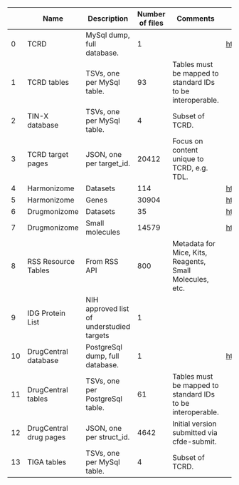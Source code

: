 |    | Name                   | Description                               |   Number of files | Comments                                                   | URL                                                                      | Registered in CFDE?   |
|----|------------------------|-------------------------------------------|-------------------|------------------------------------------------------------|--------------------------------------------------------------------------|-----------------------|
|  0 | TCRD                   | MySql dump, full database.                |                 1 |                                                            | http://juniper.health.unm.edu/tcrd/download/                             |                       |
|  1 | TCRD tables            | TSVs, one per MySql table.                |                93 | Tables must be mapped to standard IDs to be interoperable. |                                                                          |                       |
|  2 | TIN-X database         | TSVs, one per MySql table.                |                 4 | Subset of TCRD.                                            |                                                                          |                       |
|  3 | TCRD target pages      | JSON, one per target_id.                  |             20412 | Focus on content unique to TCRD, e.g. TDL.                 |                                                                          | YES                   |
|  4 | Harmonizome            | Datasets                                  |               114 |                                                            | https://maayanlab.cloud/Harmonizome/download                             | YES                   |
|  5 | Harmonizome            | Genes                                     |             30904 |                                                            | https://maayanlab.cloud/Harmonizome/download                             | YES                   |
|  6 | Drugmonizome           | Datasets                                  |                35 |                                                            | https://maayanlab.cloud/drugmonizome/#/TermSearch/Drug%20set%20libraries |                       |
|  7 | Drugmonizome           | Small molecules                           |             14579 |                                                            | https://maayanlab.cloud/drugmonizome/#/TermSearch/Small%20molecules      |                       |
|  8 | RSS Resource Tables    | From RSS API                              |               800 | Metadata for Mice, Kits, Reagents, Small Molecules, etc.   |                                                                          |                       |
|  9 | IDG Protein List       | NIH approved list of understudied targets |                 1 |                                                            |                                                                          |                       |
| 10 | DrugCentral database   | PostgreSql dump, full database.           |                 1 |                                                            | https://drugcentral.org/download                                         |                       |
| 11 | DrugCentral tables     | TSVs, one per PostgreSql table.           |                61 | Tables must be mapped to standard IDs to be interoperable. |                                                                          |                       |
| 12 | DrugCentral drug pages | JSON, one per struct_id.                  |              4642 | Initial version submitted via cfde-submit.                 |                                                                          |                       |
| 13 | TIGA tables            | TSVs, one per MySql table.                |                 4 | Subset of TCRD.                                            |                                                                          |                       |